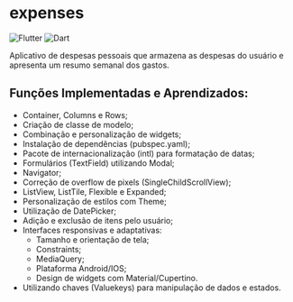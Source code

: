 # expenses
![Flutter](https://img.shields.io/badge/Framework-Flutter-3cc6fd?logo=flutter)
![Dart](https://img.shields.io/badge/Language-Dart-0c458b?logo=dart)

Aplicativo de despesas pessoais que armazena as despesas do usuário e apresenta um resumo semanal dos gastos.

## Funções Implementadas e Aprendizados:

- Container, Columns e Rows;
- Criação de classe de modelo;
- Combinação e personalização de widgets;
- Instalação de dependências (pubspec.yaml);
- Pacote de internacionalização (intl) para formatação de datas;
- Formulários (TextField) utilizando Modal;
- Navigator;
- Correção de overflow de pixels (SingleChildScrollView);
- ListView, ListTile, Flexible e Expanded;
- Personalização de estilos com Theme;
- Utilização de DatePicker;
- Adição e exclusão de itens pelo usuário;
- Interfaces responsivas e adaptativas:
  - Tamanho e orientação de tela;
  - Constraints;
  - MediaQuery;
  - Plataforma Android/IOS;
  - Design de widgets com Material/Cupertino.
- Utilizando chaves (Valuekeys) para manipulação de dados e estados.
